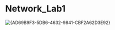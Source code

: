 # Network_Lab1
![{AD69B9F3-5DB6-4632-9841-CBF2A62D3E92}](https://github.com/user-attachments/assets/41315f76-f2ee-4d52-9d25-2a95f0043c8a)
